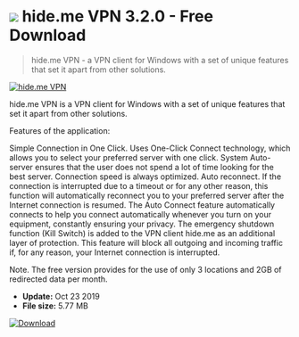 # ![](https://cdn.softexe.net/static/icon/7/hide.me-vpn-3311.png) hide.me VPN 3.2.0 - Free Download

> hide.me VPN - a VPN client for Windows with a set of unique features that set it apart from other solutions.

[![hide.me VPN](https:https://tse1.mm.bing.net/th?id=OIP.OhryzM_UDLVXTxkisfi70wHaFx&pid=Api)](https://softexe.net/win/internet/anonymizers-vpn/hide.me-vpn:ccpp.html)

hide.me VPN is a VPN client for Windows with a set of unique features that set it apart from other solutions.

Features of the application:


Simple Connection in One Click. Uses One-Click Connect technology, which allows you to select your preferred server with one click.
System Auto-server ensures that the user does not spend a lot of time looking for the best server. Connection speed is always optimized.
Auto reconnect. If the connection is interrupted due to a timeout or for any other reason, this function will automatically reconnect you to your preferred server after the Internet connection is resumed.
The Auto Connect feature automatically connects to help you connect automatically whenever you turn on your equipment, constantly ensuring your privacy.
The emergency shutdown function (Kill Switch) is added to the VPN client hide.me as an additional layer of protection. This feature will block all outgoing and incoming traffic if, for any reason, your Internet connection is interrupted.


Note. The free version provides for the use of only 3 locations and 2GB of redirected data per month.


- **Update:** Oct 23 2019
- **File size:** 5.77 MB

[![Download](https://cdn.softexe.net/static/img/download.png)](https://softexe.net/win/internet/anonymizers-vpn/hide.me-vpn:ccpp.html)

